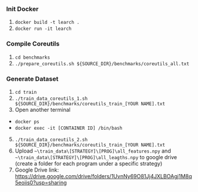 ### Init Docker
1. `docker build -t learch .`
2. `docker run -it learch`
### Compile Coreutils
1. `cd benchmarks`
2. `./prepare_coreutils.sh ${SOURCE_DIR}/benchmarks/coreutils_all.txt`
### Generate Dataset
1. `cd train`
2. `./train_data_coreutils_1.sh ${SOURCE_DIR}/benchmarks/coreutils_train_[YOUR NAME].txt`
3. Open another terminal
  - `docker ps`
  - `docker exec -it [CONTAINER ID] /bin/bash`
5. `./train_data_coreutils_2.sh ${SOURCE_DIR}/benchmarks/coreutils_train_[YOUR NAME].txt`
6. Upload `~\train_data\[STRATEGY]\[PROG]\all_features.npy` and `~\train_data\[STRATEGY]\[PROG]\all_leagths.npy` to google drive (create a folder for each program under a specific strategy)
7. Google Drive link:  https://drive.google.com/drive/folders/1UvnNy69O81Jj4JXLBOAgj1M8q5eoiis0?usp=sharing 
